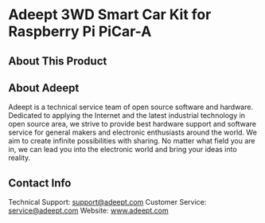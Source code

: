 # Adeept 3WD Smart Car Kit for Raspberry Pi PiCar-A

## About This Product

## About Adeept

Adeept is a technical service team of open source software and hardware. Dedicated to applying the Internet and the latest industrial technology in open source area, we strive to provide best hardware support and software service for general makers and electronic enthusiasts around the world. We aim to create infinite possibilities with sharing. No matter what field you are in, we can lead you into the electronic world and bring your ideas into reality.

## Contact Info
 Technical Support:  support@adeept.com
 Customer Service:   service@adeept.com
 Website:            www.adeept.com


